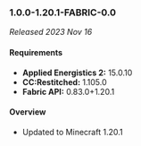 ### 1.0.0-1.20.1-FABRIC-0.0

_Released 2023 Nov 16_

#### Requirements
- **Applied Energistics 2:** 15.0.10
- **CC:Restitched:** 1.105.0
- **Fabric API:** 0.83.0+1.20.1

#### Overview

- Updated to Minecraft 1.20.1